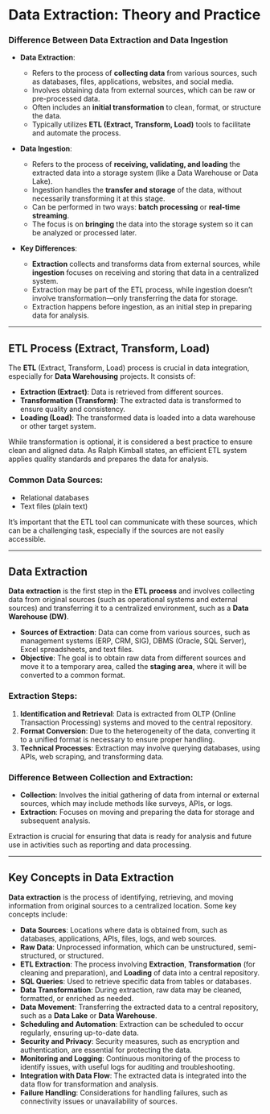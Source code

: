 # **Data Extraction: Theory and Practice**

### **Difference Between Data Extraction and Data Ingestion**

- **Data Extraction**:
  - Refers to the process of **collecting data** from various sources, such as databases, files, applications, websites, and social media.
  - Involves obtaining data from external sources, which can be raw or pre-processed data.
  - Often includes an **initial transformation** to clean, format, or structure the data.
  - Typically utilizes **ETL (Extract, Transform, Load)** tools to facilitate and automate the process.

- **Data Ingestion**:
  - Refers to the process of **receiving, validating, and loading** the extracted data into a storage system (like a Data Warehouse or Data Lake).
  - Ingestion handles the **transfer and storage** of the data, without necessarily transforming it at this stage.
  - Can be performed in two ways: **batch processing** or **real-time streaming**.
  - The focus is on **bringing** the data into the storage system so it can be analyzed or processed later.

- **Key Differences**:
  - **Extraction** collects and transforms data from external sources, while **ingestion** focuses on receiving and storing that data in a centralized system.
  - Extraction may be part of the ETL process, while ingestion doesn’t involve transformation—only transferring the data for storage.
  - Extraction happens before ingestion, as an initial step in preparing data for analysis.

---

## **ETL Process (Extract, Transform, Load)**

The **ETL** (Extract, Transform, Load) process is crucial in data integration, especially for **Data Warehousing** projects. It consists of:

- **Extraction (Extract)**: Data is retrieved from different sources.
- **Transformation (Transform)**: The extracted data is transformed to ensure quality and consistency.
- **Loading (Load)**: The transformed data is loaded into a data warehouse or other target system.

While transformation is optional, it is considered a best practice to ensure clean and aligned data. As Ralph Kimball states, an efficient ETL system applies quality standards and prepares the data for analysis.

### **Common Data Sources**:
- Relational databases
- Text files (plain text)

It’s important that the ETL tool can communicate with these sources, which can be a challenging task, especially if the sources are not easily accessible.

---

## **Data Extraction**

**Data extraction** is the first step in the **ETL process** and involves collecting data from original sources (such as operational systems and external sources) and transferring it to a centralized environment, such as a **Data Warehouse (DW)**.

- **Sources of Extraction**: Data can come from various sources, such as management systems (ERP, CRM, SIG), DBMS (Oracle, SQL Server), Excel spreadsheets, and text files.
- **Objective**: The goal is to obtain raw data from different sources and move it to a temporary area, called the **staging area**, where it will be converted to a common format.

### **Extraction Steps**:
1. **Identification and Retrieval**: Data is extracted from OLTP (Online Transaction Processing) systems and moved to the central repository.
2. **Format Conversion**: Due to the heterogeneity of the data, converting it to a unified format is necessary to ensure proper handling.
3. **Technical Processes**: Extraction may involve querying databases, using APIs, web scraping, and transforming data.

### **Difference Between Collection and Extraction**:
- **Collection**: Involves the initial gathering of data from internal or external sources, which may include methods like surveys, APIs, or logs.
- **Extraction**: Focuses on moving and preparing the data for storage and subsequent analysis.

Extraction is crucial for ensuring that data is ready for analysis and future use in activities such as reporting and data processing.

---

## **Key Concepts in Data Extraction**

**Data extraction** is the process of identifying, retrieving, and moving information from original sources to a centralized location. Some key concepts include:

- **Data Sources**: Locations where data is obtained from, such as databases, applications, APIs, files, logs, and web sources.
- **Raw Data**: Unprocessed information, which can be unstructured, semi-structured, or structured.
- **ETL Extraction**: The process involving **Extraction**, **Transformation** (for cleaning and preparation), and **Loading** of data into a central repository.
- **SQL Queries**: Used to retrieve specific data from tables or databases.
- **Data Transformation**: During extraction, raw data may be cleaned, formatted, or enriched as needed.
- **Data Movement**: Transferring the extracted data to a central repository, such as a **Data Lake** or **Data Warehouse**.
- **Scheduling and Automation**: Extraction can be scheduled to occur regularly, ensuring up-to-date data.
- **Security and Privacy**: Security measures, such as encryption and authentication, are essential for protecting the data.
- **Monitoring and Logging**: Continuous monitoring of the process to identify issues, with useful logs for auditing and troubleshooting.
- **Integration with Data Flow**: The extracted data is integrated into the data flow for transformation and analysis.
- **Failure Handling**: Considerations for handling failures, such as connectivity issues or unavailability of sources.
